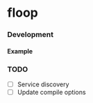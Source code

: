 # floop

### Development

#### Example

### TODO

- [ ] Service discovery
- [ ] Update compile options
